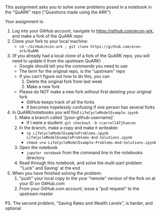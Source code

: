 
This assignment asks you to solve some problems posed in a notebook in the "QuARK" repo ("Questions made using the ARK")

Your assignment is:

1. Log into your GitHub account, navigate to https://github.com/econ-ark, and make a fork of the QuARK repo
1. Clone your fork to your local machine:
   * `cd ~/GitHub/econ-ark ; git clone https://github.com/econ-ark/QuARK`
1. (If you already had a local clone of a fork of the QuARK repo, you will need to update it from the upstream QuARK)
   * Google should tell you the commands you need to use
   * The term for the original repo, is the "upstream" repo
   * If you can't figure out how to do this, you can
      1. Delete the original fork from last week
	  1. Make a new fork
   * Please do NOT make a new fork without first deleting your original fork
      * GitHub keeps track of all the forks
	  * It becomes hopelessly confusing if one person has several forks
1. In QuARK/notebooks you will find `LifeCycleModelExample.ipynb`
   1. Make a branch called '[your-github-username]'
	  * if I were a student: `git checkout -b ccarrollATjhuecon`
   1. In the branch, make a copy and make it writeable:
      * `cp LifeCycleModelExampleProblems.ipynb LifeCycleModelExampleProblems-And-Solutions.ipynb`
	  * `chmod u+w LifeCycleModelExample-Problems-And-Solutions.ipynb`
   1. Open the notebook
      * `jupyter notebook` from the command line in the notebooks directory
   1.  Read through this notebook, and solve the multi-part problem '"Luck" and Saving' at the end
1. When you have finished solving the problem:
   1. "push" your local copy to the your "remote" version of the fork on at your ID on GitHub.com
   1. From your GitHub.com account, issue a "pull request" to the upstream master

PS. The second problem, "Saving Rates and Wealth Levels", is harder, and optional
